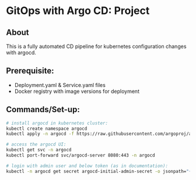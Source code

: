 # GitOps with Argo CD: Project

## About
This is a fully automated CD pipeline for kubernetes configuration changes with argocd.

## Prerequisite:
- Deployment.yaml & Service.yaml files
- Docker registry with image versions for deployment

## Commands/Set-up:

```bash
# install argocd in kubernetes cluster:
kubectl create namespace argocd
kubectl apply -n argocd -f https://raw.githubusercontent.com/argoproj/argo-cd/stable/manifests/install.yaml
```
```bash
# access the argocd UI:
kubectl get svc -n argocd
kubectl port-forward svc/argocd-server 8080:443 -n argocd
```
```bash
# login with admin user and below token (as in documentation):
kubectl -n argocd get secret argocd-initial-admin-secret -o jsonpath="{.data.password}" | base64 --decode && echo

```
